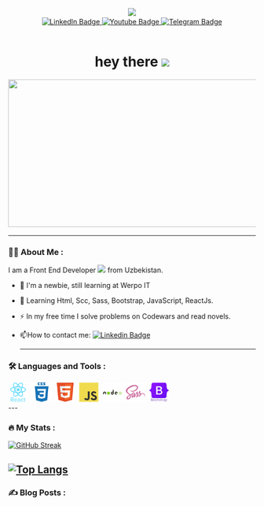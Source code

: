 <div align="center">
<div id="header" align="center">
  <img src="https://media.giphy.com/media/M9gbBd9nbDrOTu1Mqx/giphy.gif" width="100"/>
</div>
<div id="badges" align="center">
  <a href="www.linkedin.com/in/eldor-kenjabayev-140808275">
    <img src="https://img.shields.io/badge/LinkedIn-blue?style=for-the-badge&logo=linkedin&logoColor=white" alt="LinkedIn Badge"/>
  </a>
  <a href="https://www.youtube.com/@Eldor_Kenjabayev_WepDeve-ii2rk">
    <img src="https://img.shields.io/badge/YouTube-red?style=for-the-badge&logo=youtube&logoColor=white" alt="Youtube Badge"/>
  </a>
  <a href="https://t.me/Edo_01_14">
    <img src="https://img.shields.io/badge/Telegram-blue?style=for-the-badge&logo=telegram&logoColor=white" alt="Telegram Badge"/ width:'200px'>
    <a/>
</div>
 <div align="center">
   <img src="https://komarev.com/ghpvc/?username=EldorKenjabayev&style=flat-square&color=blue" alt=""/>
   </div>
  <h1>
  hey there
  <img src="https://media.giphy.com/media/hvRJCLFzcasrR4ia7z/giphy.gif" width="30px"/>
</h1>
  <div align="center">
  <img src="https://media.giphy.com/media/dWesBcTLavkZuG35MI/giphy.gif" width="600" height="300"/>
</div>
  <div align="left">  
  
---

### :woman_technologist: About Me : <br/>
  I am a Front End Developer <img src="https://media.giphy.com/media/WUlplcMpOCEmTGBtBW/giphy.gif" width="30"> from Uzbekistan. <br/>

- :telescope: I'm a newbie, still learning at Werpo IT  <br/>

- :seedling: Learning Html, Scc, Sass, Bootstrap, JavaScript, ReactJs. <br/>

- :zap: In my free time I solve problems on Codewars and read novels. <br/>

- :mailbox:How to contact me: [![Linkedin Badge](https://img.shields.io/badge/-Eldor-blue?style=flat&logo=Linkedin&logoColor=white)](www.linkedin.com/in/eldor-kenjabayev-140808275)
    <div/>
  <div/>
    
    ---

### :hammer_and_wrench: Languages and Tools :
    
<div>
  <img src="https://github.com/devicons/devicon/blob/master/icons/react/react-original-wordmark.svg" title="React" alt="React" width="40" height="40"/>&nbsp;
  <img src="https://github.com/devicons/devicon/blob/master/icons/css3/css3-plain-wordmark.svg"  title="CSS3" alt="CSS" width="40" height="40"/>&nbsp;
  <img src="https://github.com/devicons/devicon/blob/master/icons/html5/html5-original.svg" title="HTML5" alt="HTML" width="40" height="40"/>&nbsp;
  <img src="https://github.com/devicons/devicon/blob/master/icons/javascript/javascript-original.svg" title="JavaScript" alt="JavaScript" width="40" height="40"/>&nbsp;
  <img src="https://github.com/devicons/devicon/blob/master/icons/nodejs/nodejs-original-wordmark.svg" title="NodeJS" alt="NodeJS" width="40" height="40"/>&nbsp;
  <img src="https://raw.githubusercontent.com/devicons/devicon/1119b9f84c0290e0f0b38982099a2bd027a48bf1/icons/sass/sass-original.svg" title="Sass" alt="NodeJS" width="40" height="40"/>&nbsp;
   <img src="https://raw.githubusercontent.com/devicons/devicon/1119b9f84c0290e0f0b38982099a2bd027a48bf1/icons/bootstrap/bootstrap-original-wordmark.svg" title="Bootstrap" alt="NodeJS" width="40" height="40"/>&nbsp;
</div>
    ---

### :fire: My Stats : <br/>
[![GitHub Streak](http://github-readme-streak-stats.herokuapp.com?user=EldorKenjabayev&mode=weekly)](https://git.io/streak-stats)

[![Top Langs](https://github-readme-stats.vercel.app/api/top-langs/?username=EldorKenjabayev&layout=compact&theme=vision-friendly-dark)](https://github.com/anuraghazra/github-readme-stats)
---

### :writing_hand: Blog Posts : 

<!-- BLOG-POST-LIST:START -->

<!-- BLOG-POST-LIST:END -->
    
  
